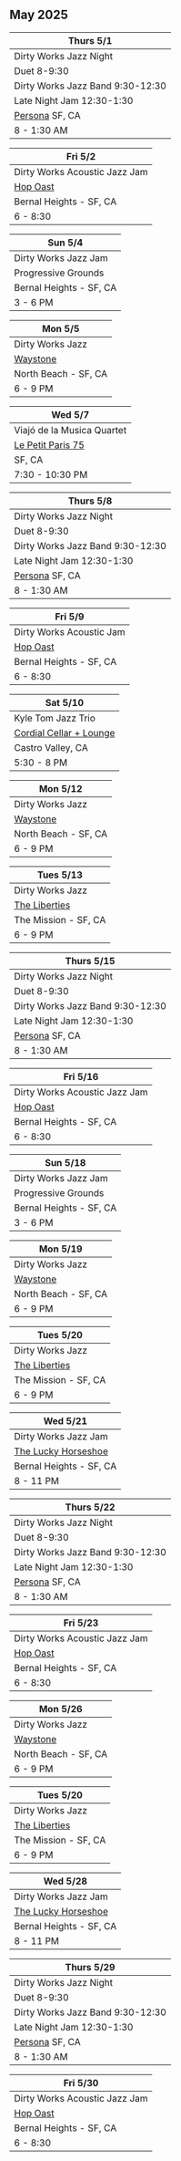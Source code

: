 ## May 2025

| Thurs 5/1
|-
| Dirty Works Jazz Night
| Duet 8-9:30
| Dirty Works Jazz Band 9:30-12:30
| Late Night Jam 12:30-1:30
| <a href="https://www.persona-sf.com" target="new">Persona</a> SF, CA
| 8 - 1:30 AM

| Fri 5/2
|-
| Dirty Works Acoustic Jazz Jam
| <a href="https://hopoast.com" target="new">Hop Oast</a>
| Bernal Heights - SF, CA
| 6 - 8:30

| Sun 5/4
|-
| Dirty Works Jazz Jam
| Progressive Grounds
| Bernal Heights - SF, CA
| 3 - 6 PM

| Mon 5/5
|-
| Dirty Works Jazz
| <a href="https://www.waystonesf.com" target="new">Waystone</a>
| North Beach - SF, CA
| 6 - 9 PM

| Wed 5/7
|-
| Viajó de la Musica Quartet
| <a href="https://lppsf.com" target="Le Petit">Le Petit Paris 75</a>
| SF, CA
| 7:30 - 10:30 PM

| Thurs 5/8
|-
| Dirty Works Jazz Night
| Duet 8-9:30
| Dirty Works Jazz Band 9:30-12:30
| Late Night Jam 12:30-1:30
| <a href="https://www.persona-sf.com" target="new">Persona</a> SF, CA
| 8 - 1:30 AM

| Fri 5/9
|-
| Dirty Works Acoustic Jam
| <a href="https://hopoast.com" target="new">Hop Oast</a>
| Bernal Heights - SF, CA
| 6 - 8:30

| Sat 5/10
|-
| Kyle Tom Jazz Trio
| <a href="https://cordialbottleshop.com" target="new">Cordial Cellar + Lounge</a>
| Castro Valley, CA
| 5:30 - 8 PM

| Mon 5/12
|-
| Dirty Works Jazz
| <a href="https://www.waystonesf.com" target="new">Waystone</a>
| North Beach - SF, CA
| 6 - 9 PM

| Tues 5/13
|-
| Dirty Works Jazz
| <a href="https://www.theliberties.com" target="new">The Liberties</a>
| The Mission - SF, CA
| 6 - 9 PM

| Thurs 5/15
|-
| Dirty Works Jazz Night
| Duet 8-9:30
| Dirty Works Jazz Band 9:30-12:30
| Late Night Jam 12:30-1:30
| <a href="https://www.persona-sf.com" target="new">Persona</a> SF, CA
| 8 - 1:30 AM

| Fri 5/16
|-
| Dirty Works Acoustic Jazz Jam
| <a href="https://hopoast.com" target="new">Hop Oast</a>
| Bernal Heights - SF, CA
| 6 - 8:30

| Sun 5/18
|-
| Dirty Works Jazz Jam
| Progressive Grounds
| Bernal Heights - SF, CA
| 3 - 6 PM

| Mon 5/19
|-
| Dirty Works Jazz
| <a href="https://www.waystonesf.com" target="new">Waystone</a>
| North Beach - SF, CA
| 6 - 9 PM

| Tues 5/20
|-
| Dirty Works Jazz
| <a href="https://www.theliberties.com" target="new">The Liberties</a>
| The Mission - SF, CA
| 6 - 9 PM

| Wed 5/21
|-
| Dirty Works Jazz Jam
| <a href="https://www.theluckyhorseshoebar.com/" target="Shoe">The Lucky Horseshoe</a>
| Bernal Heights - SF, CA
| 8 - 11 PM

| Thurs 5/22
|-
| Dirty Works Jazz Night
| Duet 8-9:30
| Dirty Works Jazz Band 9:30-12:30
| Late Night Jam 12:30-1:30
| <a href="https://www.persona-sf.com" target="new">Persona</a> SF, CA
| 8 - 1:30 AM

| Fri 5/23
|-
| Dirty Works Acoustic Jazz Jam
| <a href="https://hopoast.com" target="new">Hop Oast</a>
| Bernal Heights - SF, CA
| 6 - 8:30

| Mon 5/26
|-
| Dirty Works Jazz
| <a href="https://www.waystonesf.com" target="new">Waystone</a>
| North Beach - SF, CA
| 6 - 9 PM

| Tues 5/20
|-
| Dirty Works Jazz
| <a href="https://www.theliberties.com" target="new">The Liberties</a>
| The Mission - SF, CA
| 6 - 9 PM

| Wed 5/28
|-
| Dirty Works Jazz Jam
| <a href="https://www.theluckyhorseshoebar.com/" target="Shoe">The Lucky Horseshoe</a>
| Bernal Heights - SF, CA
| 8 - 11 PM

| Thurs 5/29
|-
| Dirty Works Jazz Night
| Duet 8-9:30
| Dirty Works Jazz Band 9:30-12:30
| Late Night Jam 12:30-1:30
| <a href="https://www.persona-sf.com" target="new">Persona</a> SF, CA
| 8 - 1:30 AM

| Fri 5/30
|-
| Dirty Works Acoustic Jazz Jam
| <a href="https://hopoast.com" target="new">Hop Oast</a>
| Bernal Heights - SF, CA
| 6 - 8:30
